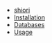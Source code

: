 * [shiori](../README.md)
* [Installation](installation.md)
* [Databases](databases.md)
* [Usage](usage.md)
